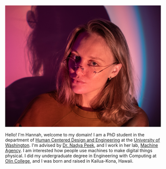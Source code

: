 ![a portrait of hannah](./content/about/headshot.jpg)

Hello! I'm Hannah, welcome to my domain! I am a PhD student in the department of [Human Centered Design and Engineering](https://www.hcde.washington.edu/) at the [University of Washington](https://www.washington.edu/). I'm advised by [Dr. Nadya Peek](http://infosyncratic.nl/), and I work in her lab, [Machine Agency](https://depts.washington.edu/machines/). I am interested how people use machines to make digital things physical. I did my undergraduate degree in Engineering with Computing at [Olin College](http://www.olin.edu/), and I was born and raised in Kailua-Kona, Hawaii.
